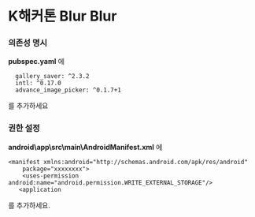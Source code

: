 # K해커톤 Blur Blur <demo>


### 의존성 명시
**pubspec.yaml** 에
```
  gallery_saver: ^2.3.2
  intl: ^0.17.0
  advance_image_picker: ^0.1.7+1
```
를 추가하세요



### 권한 설정
**android\app\src\main\AndroidManifest.xml** 에
```
<manifest xmlns:android="http://schemas.android.com/apk/res/android"
    package="xxxxxxxx">
    <uses-permission android:name="android.permission.WRITE_EXTERNAL_STORAGE"/>
   <application
```
를 추가하세요.

